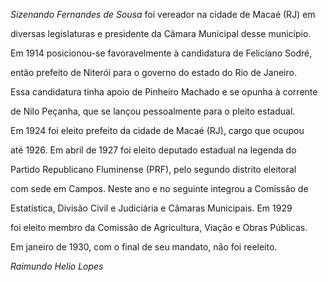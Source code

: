 

*Sizenando Fernandes de Sousa* foi vereador na cidade de Macaé (RJ) em

diversas legislaturas e presidente da Câmara Municipal desse município.

Em 1914 posicionou-se favoravelmente à candidatura de Feliciano Sodré,

então prefeito de Niterói para o governo do estado do Rio de Janeiro.

Essa candidatura tinha apoio de Pinheiro Machado e se opunha à corrente

de Nilo Peçanha, que se lançou pessoalmente para o pleito estadual.



Em 1924 foi eleito prefeito da cidade de Macaé (RJ), cargo que ocupou

até 1926. Em abril de 1927 foi eleito deputado estadual na legenda do

Partido Republicano Fluminense (PRF), pelo segundo distrito eleitoral

com sede em Campos. Neste ano e no seguinte integrou a Comissão de

Estatística, Divisão Civil e Judiciária e Câmaras Municipais. Em 1929

foi eleito membro da Comissão de Agricultura, Viação e Obras Públicas.

Em janeiro de 1930, com o final de seu mandato, não foi reeleito.



*Raimundo Helio Lopes*



